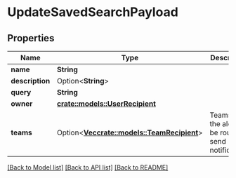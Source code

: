 # UpdateSavedSearchPayload

## Properties

Name | Type | Description | Notes
------------ | ------------- | ------------- | -------------
**name** | **String** |  | 
**description** | Option<**String**> |  | [optional]
**query** | **String** |  | 
**owner** | [**crate::models::UserRecipient**](UserRecipient.md) |  | 
**teams** | Option<[**Vec<crate::models::TeamRecipient>**](TeamRecipient.md)> | Teams that the alert will be routed to send notifications | [optional]

[[Back to Model list]](../README.md#documentation-for-models) [[Back to API list]](../README.md#documentation-for-api-endpoints) [[Back to README]](../README.md)



